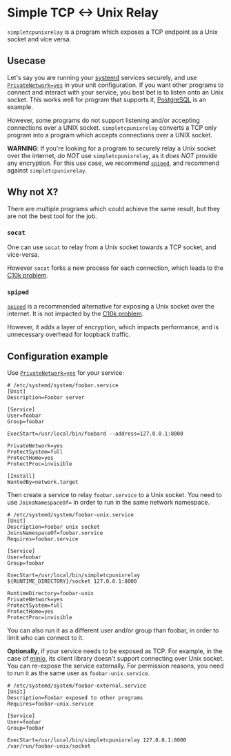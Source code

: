 Simple TCP <-> Unix Relay
=========================

`simpletcpunixrelay` is a program which exposes a TCP endpoint as a Unix socket
and vice versa.

Usecase
-------

Let's say you are running your [systemd] services securely, and use
[`PrivateNetwork=yes`] in your unit configuration. If you want other programs
to connect and interact with your service, you best bet is to listen onto an
Unix socket. This works well for program that supports it, [PostgreSQL] is an
example.

However, some programs do not support listening and/or accepting connections
over a UNIX socket. `simpletcpunixrelay` converts a TCP only program into a
program which accepts connections over a UNIX socket.

**WARNING**: If you're looking for a program to securely relay a Unix socket
over the internet, *do NOT* use `simpletcpunixrelay`, as it *does NOT* provide
any encryption. For this use case, we recommend [`spiped`], and recommend
against `simpletcpunixrelay`.

Why not X?
----------

There are multiple programs which could achieve the same result, but they are
not the best tool for the job.

### `socat`

One can use `socat` to relay from a Unix socket towards a TCP socket, and
vice-versa.

However `socat` forks a new process for each connection, which leads to the
[C10k problem].

### `spiped`

[`spiped`] is a recommended alternative for exposing a Unix socket over the
internet. It is not impacted by the [C10k problem].

However, it adds a layer of encryption, which impacts performance, and is
unnecessary overhead for loopback traffic.

Configuration example
---------------------

Use [`PrivateNetwork=yes`] for your service:

    # /etc/systemd/system/foobar.service
    [Unit]
    Description=Foobar server

    [Service]
    User=foobar
    Group=foobar

    ExecStart=/usr/local/bin/foobard --address=127.0.0.1:8000

    PrivateNetwork=yes
    ProtectSystem=full
    ProtectHome=yes
    ProtectProc=invisible

    [Install]
    WantedBy=network.target

Then create a service to relay `foobar.service` to a Unix socket. You need to
use `JoinsNamespaceOf=` in order to run in the same network namespace.

    # /etc/systemd/system/foobar-unix.service
    [Unit]
    Description=Foobar unix socket
    JoinsNamespaceOf=foobar.service
    Requires=foobar.service

    [Service]
    User=foobar
    Group=foobar

    ExecStart=/usr/local/bin/simpletcpunixrelay ${RUNTIME_DIRECTORY}/socket 127.0.0.1:8000

    RuntimeDirectory=foobar-unix
    PrivateNetwork=yes
    ProtectSystem=full
    ProtectHome=yes
    ProtectProc=invisible

You can also run it as a different user and/or group than foobar, in order to
limit who can connect to it.

**Optionally**, if your service needs to be exposed as TCP. For example, in the
case of [minio], its client library doesn't support connecting over Unix
socket. You can re-expose the service externally. For permission reasons, you
need to run it as the same user as `foobar-unix.service`.

    # /etc/systemd/system/foobar-external.service
    [Unit]
    Description=Foobar exposed to other programs
    Requires=foobar-unix.service

    [Service]
    User=foobar
    Group=foobar

    ExecStart=/usr/local/bin/simpletcpunixrelay 127.0.0.1:8000 /var/run/foobar-unix/socket


[`PrivateNetwork=yes`]: https://www.freedesktop.org/software/systemd/man/systemd.exec.html#PrivateNetwork=
[systemd]: https://systemd.io
[PostgreSQL]: https://www.postgresql.org/
[`spiped`]: http://www.tarsnap.com/spiped.html
[minio]: https://min.io
[C10k problem]: https://en.wikipedia.org/wiki/C10k_problem
